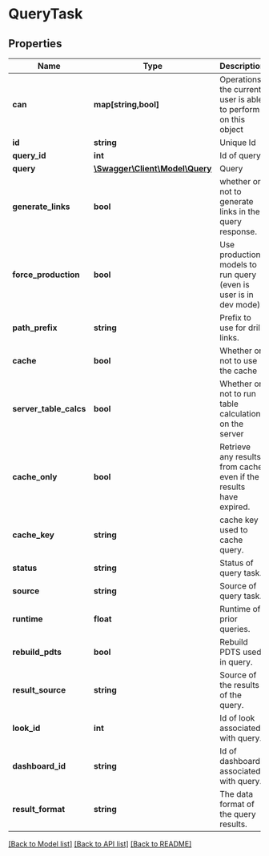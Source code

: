 # QueryTask

## Properties
Name | Type | Description | Notes
------------ | ------------- | ------------- | -------------
**can** | **map[string,bool]** | Operations the current user is able to perform on this object | [optional] 
**id** | **string** | Unique Id | [optional] 
**query_id** | **int** | Id of query | [optional] 
**query** | [**\Swagger\Client\Model\Query**](Query.md) | Query | [optional] 
**generate_links** | **bool** | whether or not to generate links in the query response. | [optional] 
**force_production** | **bool** | Use production models to run query (even is user is in dev mode). | [optional] 
**path_prefix** | **string** | Prefix to use for drill links. | [optional] 
**cache** | **bool** | Whether or not to use the cache | [optional] 
**server_table_calcs** | **bool** | Whether or not to run table calculations on the server | [optional] 
**cache_only** | **bool** | Retrieve any results from cache even if the results have expired. | [optional] 
**cache_key** | **string** | cache key used to cache query. | [optional] 
**status** | **string** | Status of query task. | [optional] 
**source** | **string** | Source of query task. | [optional] 
**runtime** | **float** | Runtime of prior queries. | [optional] 
**rebuild_pdts** | **bool** | Rebuild PDTS used in query. | [optional] 
**result_source** | **string** | Source of the results of the query. | [optional] 
**look_id** | **int** | Id of look associated with query. | [optional] 
**dashboard_id** | **string** | Id of dashboard associated with query. | [optional] 
**result_format** | **string** | The data format of the query results. | [optional] 

[[Back to Model list]](../README.md#documentation-for-models) [[Back to API list]](../README.md#documentation-for-api-endpoints) [[Back to README]](../README.md)


